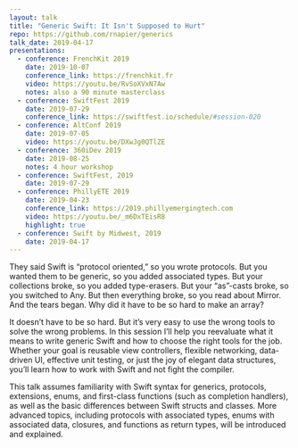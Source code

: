 ```yaml
---
layout: talk
title: "Generic Swift: It Isn't Supposed to Hurt"
repo: https://github.com/rnapier/generics
talk_date: 2019-04-17
presentations:
  - conference: FrenchKit 2019
    date: 2019-10-07
    conference_link: https://frenchkit.fr
    video: https://youtu.be/RvSoXVxN7Aw
    notes: also a 90 minute masterclass
  - conference: SwiftFest 2019
    date: 2019-07-29
    conference_link: https://swiftfest.io/schedule/#session-020
  - conference: AltConf 2019
    date: 2019-07-05
    video: https://youtu.be/DXwJg0QTlZE
  - conference: 360iDev 2019
    date: 2019-08-25
    notes: 4 hour workshop
  - conference: SwiftFest, 2019
    date: 2019-07-29
  - conference: PhillyETE 2019
    date: 2019-04-23
    conference_link: https://2019.phillyemergingtech.com
    video: https://youtu.be/_m6DxTEisR8
    highlight: true
  - conference: Swift by Midwest, 2019
    date: 2019-04-17
---
```

They said Swift is “protocol oriented,” so you wrote protocols. But you wanted
them to be generic, so you added associated types. But your collections broke,
so you added type-erasers. But your “as”-casts broke, so you switched to Any.
But then everything broke, so you read about Mirror. And the tears began. Why
did it have to be so hard to make an array?

It doesn’t have to be so hard. But it’s very easy to use the wrong tools to
solve the wrong problems. In this session I’ll help you reevaluate what it
means to write generic Swift and how to choose the right tools for the job.
Whether your goal is reusable view controllers, flexible networking,
data-driven UI, effective unit testing, or just the joy of elegant data
structures, you’ll learn how to work with Swift and not fight the compiler.

This talk assumes familiarity with Swift syntax for generics, protocols,
extensions, enums, and first-class functions (such as completion handlers), as
well as the basic differences between Swift structs and classes. More advanced
topics, including protocols with associated types, enums with associated data,
closures, and functions as return types, will be introduced and explained.
